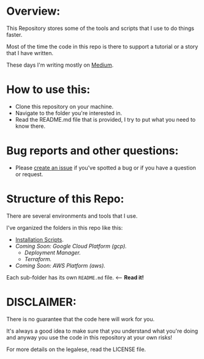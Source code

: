 # Overview:

This Repository stores some of the tools and scripts that I use to do things faster.

Most of the time the code in this repo is there to support a tutorial or a story that I have written.

These days I'm writing mostly on [Medium](https://medium.com/@franck.boullier).

# How to use this:

- Clone this repository on your machine.
- Navigate to the folder you're interested in.
- Read the README.md file that is provided, I try to put what you need to know there.

# Bug reports and other questions:

- Please [create an issue](https://github.com/franck-boullier/utils/issues) if you've spotted a bug or if you have a question or request.

# Structure of this Repo:

There are several environments and tools that I use.

I've organized the folders in this repo like this:

- [Installation Scripts](./installation).
- *Coming Soon: Google Cloud Platform (gcp).*
  - *Deployment Manager.*
  - *Terraform.*
- *Coming Soon: AWS Platform (aws).*

Each sub-folder has its own `README.md` file. <-- **Read it!**

# DISCLAIMER:

There is no guarantee that the code here will work for you. 

It's always a good idea to make sure that you understand what you're doing and anyway you use the code in this repository at your own risks!

For more details on the legalese, read the LICENSE file.

